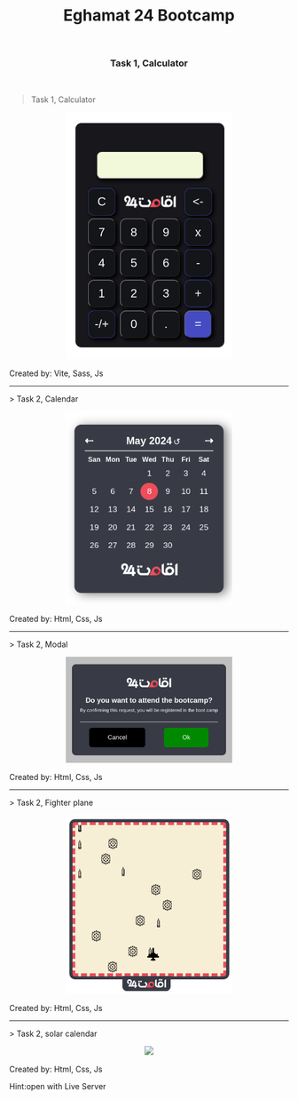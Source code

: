 <h1 align="center">Eghamat 24 Bootcamp</h1>
<br/>
<h3 align="center">Task 1, Calculator</h3>
<br/>

> Task 1, Calculator
<p align="center">
  
<img src="https://raw.githubusercontent.com/alipsm/Bootcamp24/archive/calculator.png" width="300">
</p>
<p lign="center">Created by: Vite, Sass, Js</p>

<hr/>

</p>
> Task 2, Calendar
<p align="center">
<img src="https://raw.githubusercontent.com/alipsm/Bootcamp24/archive/calendar.png" width="300">
</p>
<p lign="center">Created by: Html, Css, Js</p>

<hr/>

</p>
> Task 2, Modal
<p align="center">
<img src="https://raw.githubusercontent.com/alipsm/Bootcamp24/archive/modal.png" width="300">
</p>
<p lign="center">Created by: Html, Css, Js</p>

<hr/>

</p>
> Task 2, Fighter plane
<p align="center">
<img src="https://raw.githubusercontent.com/alipsm/Bootcamp24/archive/fighterPlane.png" width="300">
</p>
<p lign="center">Created by: Html, Css, Js</p>

<hr/>

</p>
> Task 2, solar calendar
<p align="center">
<img src="https://raw.githubusercontent.com/alipsm/Bootcamp24/archive/solarCalendar" width="300">
</p>
<p lign="center">Created by: Html, Css, Js</p>
<span>Hint:open with Live Server</span>

